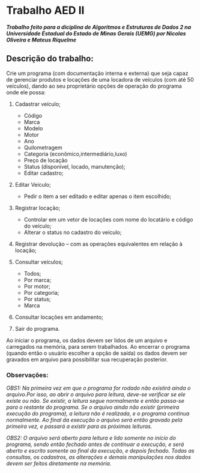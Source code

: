 # Trabalho AED II
***Trabalho feito para a diciplina de Algoritmos e Estruturas de Dados 2 na Universidade Estadual do Estado de Minas Gerais (UEMG) por Nicolas Oliveira e Mateus Riquelme***

## Descrição do trabalho:

Crie um programa (com documentação interna e externa) que seja capaz de gerenciar
produtos e locações de uma locadora de veículos (com até 50 veículos), dando ao seu
proprietário opções de operação do programa onde ele possa:
1. Cadastrar veículo;
    - Código
    - Marca
    - Modelo
    - Motor
    - Ano
    - Quilometragem
    - Categoria (econômico,intermediário,luxo)
    - Preço de locação
    - Status (disponível, locado, manutenção);
    - Editar cadastro;

2. Editar Veículo;
    - Pedir o item a ser editado e editar apenas o item escolhido;
3. Registrar locação;
    - Controlar em um vetor de locações com nome do locatário e código do veículo;
    - Alterar o status no cadastro do veículo;
4. Registrar devolução – com as operações equivalentes em relação à locação;

5. Consultar veículos;
    - Todos;
    - Por marca;
    - Por motor;
    - Por categoria;
    - Por status;
    - Marca
6. Consultar locações em andamento;

7. Sair do programa.

Ao iniciar o programa, os dados devem ser lidos de um arquivo e carregados na memória, para serem trabalhados. Ao encerrar o programa (quando então o usuário escolher a opção de saída) os dados devem ser gravados em arquivo para possibilitar sua recuperação posterior.

### Observações:

*OBS1: Na primeira vez em que o programa for rodado não existirá ainda o arquivo.Por isso, ao abrir o arquivo para leitura, deve-se verificar se ele existe ou não. Se existir, a leitura segue normalmente e então passa-se para o restante do programa. Se o arquivo ainda não existir (primeira execução do programa), a leitura não é realizada, e o programa continua normalmente. Ao final da execução o arquivo será então gravado pela primeira vez, e passará a existir para as próximas leituras.*

*OBS2: O arquivo será aberto para leitura e lido somente no início do programa, sendo então fechado antes de continuar a execução, e será aberto e escrito somente ao final da execução, e depois fechado. Todas as consultas, os cadastros, as alterações e demais manipulações nos dados devem ser feitos diretamente na memória.*

